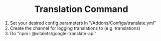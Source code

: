 <h1 align="center">
  <br>
    <a href="https://emeraldsrv.dev/resources/resource/17-translation-addon--supportbot/"><img scr="https://i.imgur.com/TOv9BiS.png"></a>
  <br>
  Translation Command
  <br>
</h1>

1. Set your desired config parameters in "/Addons/Configs/translate.yml"
2. Create the channel for logging translations to (e.g. translations)
3. Do "npm i @vitalets/google-translate-api"
